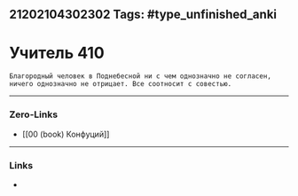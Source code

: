 21202104302302
Tags: #type_unfinished_anki 
---
# Учитель 410

    Благородный человек в Поднебесной ни с чем однозначно не согласен, ничего однозначно не отрицает. Все соотносит с совестью.

---
### Zero-Links
- [[00 (book) Конфуций]]
---
### Links
-